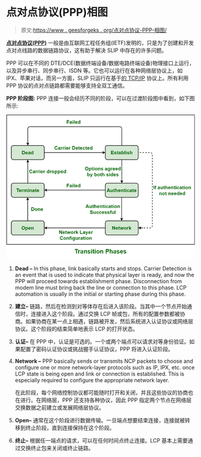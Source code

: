 # 点对点协议(PPP)相图

> 原文:[https://www . geesforgeks . org/点对点协议-PPP-相图/](https://www.geeksforgeeks.org/point-to-point-protocol-ppp-phase-diagram/)

**[点对点协议(PPP)](https://www.geeksforgeeks.org/ppp-full-form/)** 一般是由互联网工程任务组(IETF)发明的，只是为了创建和开发点对点线路的数据链路协议，这有助于解决 SLIP 中存在的许多问题。

PPP 可以在不同的 DTE/DCE(数据终端设备/数据电路终端设备)物理接口上运行，以及异步串行、同步串行、ISDN 等。它也可以运行在各种网络层协议上，如 IPX、苹果对话，而另一方面，SLIP 只运行在基于[的 TCP/IP](https://www.geeksforgeeks.org/tcp-ip-in-computer-networking/) 协议上。所有利用 PPP 协议的点对点链路都需要能够支持全双工通信。

**PPP 阶段图:**
PPP 连接一般会经历不同的阶段，可以在过渡阶段图中看到，如下图所示:

![](img/4be017c5f39869c79a74c69a957bd1d9.png)

1.  **Dead –**
    In this phase, link basically starts and stops. Carrier Detection is an event that is used to indicate that physical layer is ready, and now the PPP will proceed towards establishment phase. Disconnection from modem line must bring back the line or connection to this phase. LCP automation is usually in the initial or starting phase during this phase.
2.  **建立–**
    链路，然后在检测到对等体存在后进入该阶段。当其中一个节点开始通信时，连接进入这个阶段。通过交换 LCP 帧或包，所有的配置参数都被协商。如果协商在某一点上相遇，链路被开发，然后系统进入认证协议或网络层协议。这个阶段的结束简单地表示 LCP 的打开状态。
3.  **认证–**
    在 PPP 中，认证是可选的。一个或两个端点可以请求对等身份验证。如果配置了密码认证协议或挑战握手认证协议，PPP 将进入认证阶段。
4.  **Network –**
    PPP basically sends or transmits NCP packets to choose and configure one or more network-layer protocols such as IP, IPX, etc. once LCP state is being open and link or connection is established. This is especially required to configure the appropriate network layer.

    在此阶段，每个网络控制协议都可能随时打开和关闭，并且这些协议的协商也在进行。在网络层，PPP 还支持各种协议，因此 PPP 指定两个节点在网络层交换数据之前建立或发展网络层协议。

5.  **Open–**
    通常在这个阶段进行数据传输。一旦端点想要结束连接，连接就被转移到终止阶段，直到连接保持在这个阶段。
6.  **终止–**
    根据任一端点的请求，可以在任何时间点终止连接。LCP 基本上需要通过交换终止包来关闭或终止链路。
